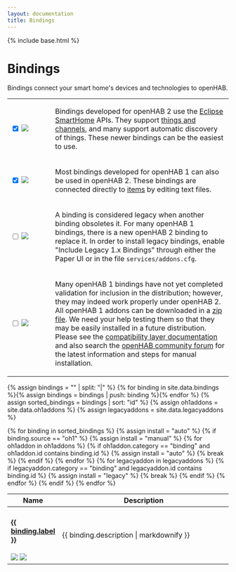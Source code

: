 ```yaml
---
layout: documentation
title: Bindings
---
```


{% include base.html %}

# Bindings

Bindings connect your smart home's devices and technologies to openHAB.

<table id="bindings-select" class="striped">
  <tbody>
    <tr>
      <td width="20%">
        <p>
          <input type="checkbox" class="filled-in" id="oh2-checkbox" checked="checked" />
          <label for="oh2-checkbox"><img src="{{base}}/images/tag-oh2.svg"></label>
        </p>
      </td>
      <td>
        <p>
        Bindings developed for openHAB 2 use the <a href="https://www.eclipse.org/smarthome/" target="_blank">Eclipse SmartHome</a> APIs.
        They support <a href="{{base}}/concepts/things.html">things and channels</a>, and many support automatic discovery of things.
        These newer bindings can be the easiest to use.
        </p>
      </td>
    </tr>
    <tr>
      <td>
        <p>
          <input type="checkbox" class="filled-in" id="oh1-checkbox" checked="checked" />
          <label for="oh1-checkbox"><img src="{{base}}/images/tag-oh1.svg"></label>
        </p>
      </td>
      <td>
        <p>
        Most bindings developed for openHAB 1 can also be used in openHAB 2.
        These bindings are connected directly to <a href="{{base}}/concepts/items.html">items</a> by editing text files.  
        </p>
      </td>
    </tr>
    <tr>
      <td>
        <p>
          <input type="checkbox" class="filled-in" id="legacy-checkbox" />
          <label for="legacy-checkbox"><img src="{{base}}/images/tag-install-legacy.svg"></label>
        </p>
      </td>
      <td>
        <p>
        A binding is considered legacy when another binding obsoletes it.
        For many openHAB 1 bindings, there is a new openHAB 2 binding to replace it.
        In order to install legacy bindings, enable "Include Legacy 1.x Bindings" through either the Paper UI or in the file <code>services/addons.cfg</code>.
        </p>
      </td>
    </tr>
    <tr>
      <td>
        <p>
          <input type="checkbox" class="filled-in" id="manual-checkbox" />
          <label for="manual-checkbox"><img src="{{base}}/images/tag-install-manual.svg"></label>
        </p>
      </td>
      <td>
        <p>
        Many openHAB 1 bindings have not yet completed validation for inclusion in the distribution; however, they may indeed work properly under openHAB 2.
        All openHAB 1 addons can be downloaded in a <a href="https://bintray.com/openhab/mvn/download_file?file_path=org%2Fopenhab%2Fdistro%2Fopenhab%2F1.9.0%2Fopenhab-1.9.0-addons.zip">zip file</a>.
        We need your help testing them so that they may be easily installed in a future distribution.
        Please see the <a href="{{base}}/developers/development/compatibilitylayer.html#how-to-use-openhab-1x-add-ons-that-are-not-part-of-the-distribution">compatibility layer documentation</a> and 
        also search the <a href="https://community.openhab.org">openHAB community forum</a> for the latest information and steps for manual installation.
        </p>
      </td>
    </tr>
  </tbody>
</table>

{% assign bindings = "" | split: "|" %}
{% for binding in site.data.bindings %}{% assign bindings = bindings | push: binding %}{% endfor %}
{% assign sorted_bindings = bindings | sort: "id" %}
{% assign oh1addons = site.data.oh1addons %}
{% assign legacyaddons = site.data.legacyaddons %}

<table id="bindings-overview" class="bordered">
  <thead>
    <tr>
      <th data-field="label" width="20%">Name</th>
      <th data-field="description">Description</th>
    </tr>
  </thead>
  <tbody>
    {% for binding in sorted_bindings %}
        {% assign install = "auto" %}
        {% if binding.source == "oh1" %}
          {% assign install = "manual" %}
          {% for oh1addon in oh1addons %}
            {% if oh1addon.category == "binding" and oh1addon.id contains binding.id %}
        	  {% assign install = "auto" %}
        	  {% break %}
        	{% endif %}
          {% endfor %}
          {% for legacyaddon in legacyaddons %}
            {% if legacyaddon.category == "binding" and legacyaddon.id contains binding.id %}
        	  {% assign install = "legacy" %}
        	  {% break %}
        	{% endif %}
          {% endfor %}
        {% endif %}
        <tr class="install-{{install}} source-{{binding.source}}">
          <td>
            <h4><a href="{{base}}/addons/bindings/{{ binding.source }}/{{ binding.id }}/readme.html">{{ binding.label }}</a></h4>
            <img src="{{base}}/images/tag-{{binding.source}}.svg"> <img src="{{base}}/images/tag-install-{{install}}.svg">
          </td>
          <td>{{ binding.description | markdownify }}</td>
        </tr>
    {% endfor %}
 </tbody>
</table>
